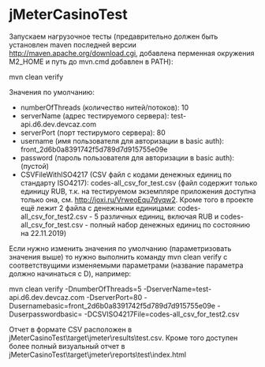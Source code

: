 # jMeterCasinoTest

Запускаем нагрузочное тесты (предаврительно должен быть установлен maven последней версии http://maven.apache.org/download.cgi, добавлена перменная окружения M2_HOME и путь до mvn.cmd добавлен в PATH):

mvn clean verify 

Значения по умолчанию:

- numberOfThreads (количество нитей/потоков): 10
- serverName (адрес тестируемого сервера): test-api.d6.dev.devcaz.com
- serverPort (порт тестирумого сервера): 80
- username (имя пользователя для авторизации в basic auth): front_2d6b0a8391742f5d789d7d915755e09e
- password (пароль пользователя для авторизации в basic auth): (пустой)
- CSVFileWithISO4217 (CSV файл с кодами денежных единиц по стандарту ISO4217): codes-all_csv_for_test.csv (файл содержит только единицу RUB, т.к. на тестируемом экземпляре приложения доступна только она, см. http://joxi.ru/VrweoEqu7dyqw2. Кроме того в проекте ещё лежит 2 файла с денежными единицами: codes-all_csv_for_test2.csv - 5 различных единиц, включая RUB и codes-all_csv_for_test.csv - полный набор денежных единиц по состоянию на 22.11.2019)

Если нужно изменить значения по умолчанию (параметризовать значения выше) то нужно выполнить команду mvn clean verify с соответствущими изменяемыми параметрами (название параметра должно начинаться с D), например:

mvn clean verify -DnumberOfThreads=5 -DserverName=test-api.d6.dev.devcaz.com -DserverPort=80 -Dusernamebasic=front_2d6b0a8391742f5d789d7d915755e09e -Duserpasswordbasic= -DCSVISO4217File=codes-all_csv_for_test2.csv

Отчет в формате CSV расположен в jMeterCasinoTest\target\jmeter\results\test.csv. Кроме того доступен более полный визуальный отчет в jMeterCasinoTest\target\jmeter\reports\test\index.html 

